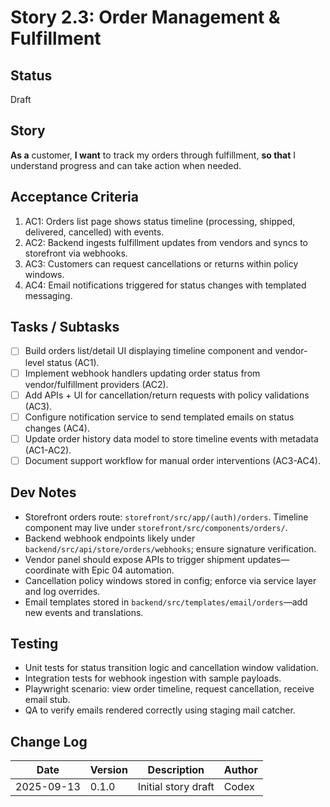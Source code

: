 # Story 2.3: Order Management & Fulfillment

## Status
Draft

## Story
**As a** customer,
**I want** to track my orders through fulfillment,
**so that** I understand progress and can take action when needed.

## Acceptance Criteria
1. AC1: Orders list page shows status timeline (processing, shipped, delivered, cancelled) with events.
2. AC2: Backend ingests fulfillment updates from vendors and syncs to storefront via webhooks.
3. AC3: Customers can request cancellations or returns within policy windows.
4. AC4: Email notifications triggered for status changes with templated messaging.

## Tasks / Subtasks
- [ ] Build orders list/detail UI displaying timeline component and vendor-level status (AC1).
- [ ] Implement webhook handlers updating order status from vendor/fulfillment providers (AC2).
- [ ] Add APIs + UI for cancellation/return requests with policy validations (AC3).
- [ ] Configure notification service to send templated emails on status changes (AC4).
- [ ] Update order history data model to store timeline events with metadata (AC1-AC2).
- [ ] Document support workflow for manual order interventions (AC3-AC4).

## Dev Notes
- Storefront orders route: `storefront/src/app/(auth)/orders`. Timeline component may live under `storefront/src/components/orders/`.
- Backend webhook endpoints likely under `backend/src/api/store/orders/webhooks`; ensure signature verification.
- Vendor panel should expose APIs to trigger shipment updates—coordinate with Epic 04 automation.
- Cancellation policy windows stored in config; enforce via service layer and log overrides.
- Email templates stored in `backend/src/templates/email/orders`—add new events and translations.

## Testing
- Unit tests for status transition logic and cancellation window validation.
- Integration tests for webhook ingestion with sample payloads.
- Playwright scenario: view order timeline, request cancellation, receive email stub.
- QA to verify emails rendered correctly using staging mail catcher.

## Change Log
| Date       | Version | Description              | Author |
|------------|---------|--------------------------|--------|
| 2025-09-13 | 0.1.0   | Initial story draft      | Codex  |

